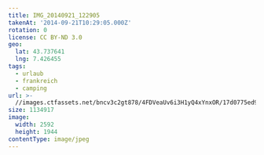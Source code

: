 ```yaml
---
title: IMG_20140921_122905
takenAt: '2014-09-21T10:29:05.000Z'
rotation: 0
license: CC BY-ND 3.0
geo:
  lat: 43.737641
  lng: 7.426455
tags:
  - urlaub
  - frankreich
  - camping
url: >-
  //images.ctfassets.net/bncv3c2gt878/4FDVeaUv6i3H1yQ4xYnxOR/17d0775ed979ceaca930abb70f57eff7/img_20140921_122905_28278761256_o
size: 1134917
image:
  width: 2592
  height: 1944
contentType: image/jpeg
---
```


